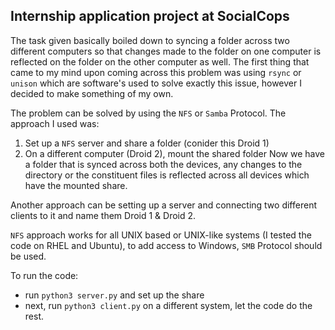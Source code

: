 ## Internship application project at SocialCops
The task given basically boiled down to syncing a folder across two different computers so that changes made to the folder on one computer is reflected on the folder on the other computer as well.
The first thing that came to my mind upon coming across this problem was using `rsync` or `unison` which are software's used to solve exactly this issue, however I decided to make something of my own.

The problem can be solved by using the `NFS` or `Samba` Protocol. The approach I used was:
1) Set up a `NFS` server and share a folder (conider this Droid 1)
2) On a different computer (Droid 2), mount the shared folder
Now we have a folder that is synced across both the devices, any changes to the directory or the constituent files is reflected across all devices which have the mounted share.

Another approach can be setting up a server and connecting two different clients to it and name them Droid 1 & Droid 2.

`NFS` approach works for all UNIX based or UNIX-like systems (I tested the code on RHEL and Ubuntu), to add access to Windows, `SMB` Protocol should be used.

To run the code:
* run `python3 server.py` and set up the share
* next, run `python3 client.py` on a different system, let the code do the rest.
